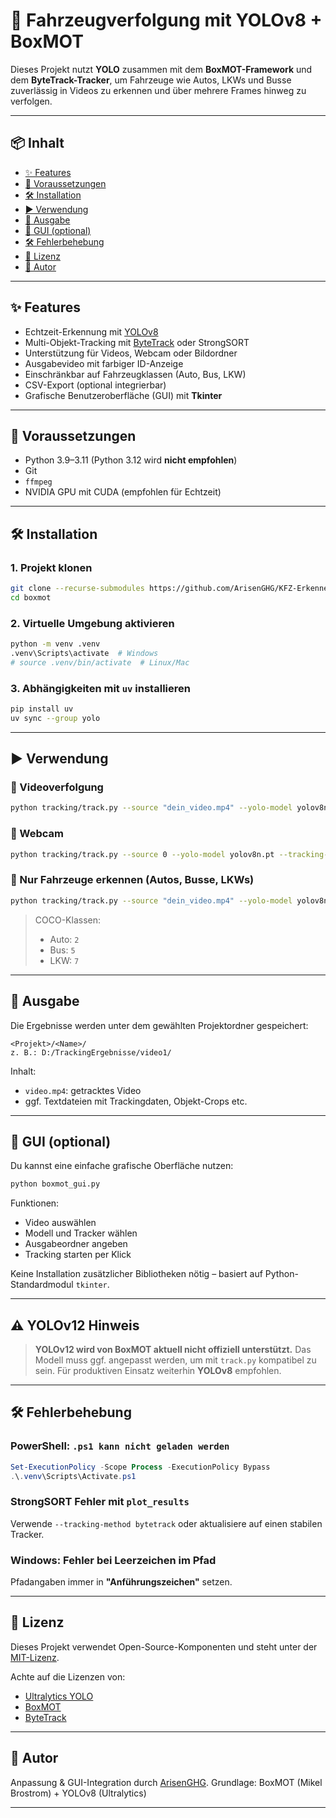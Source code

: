 # 🚗 Fahrzeugverfolgung mit YOLOv8 + BoxMOT

Dieses Projekt nutzt **YOLO** zusammen mit dem **BoxMOT-Framework** und dem **ByteTrack-Tracker**, um Fahrzeuge wie Autos, LKWs und Busse zuverlässig in Videos zu erkennen und über mehrere Frames hinweg zu verfolgen.

---

## 📦 Inhalt
- [✨ Features](#✨-features)
- [🔧 Voraussetzungen](#🔧-voraussetzungen)
- [🛠️ Installation](#🛠️-installation)
- [▶️ Verwendung](#▶️-verwendung)
- [💾 Ausgabe](#💾-ausgabe)
- [🧩 GUI (optional)](#🧩-gui-optional)
- [🛠️ Fehlerbehebung](#🛠️-fehlerbehebung)
- [📄 Lizenz](#📄-lizenz)
- [👤 Autor](#👤-autor)

---

## ✨ Features

- Echtzeit-Erkennung mit [YOLOv8](https://github.com/ultralytics/ultralytics)
- Multi-Objekt-Tracking mit [ByteTrack](https://github.com/ifzhang/ByteTrack) oder StrongSORT
- Unterstützung für Videos, Webcam oder Bildordner
- Ausgabevideo mit farbiger ID-Anzeige
- Einschränkbar auf Fahrzeugklassen (Auto, Bus, LKW)
- CSV-Export (optional integrierbar)
- Grafische Benutzeroberfläche (GUI) mit **Tkinter**

---

## 🔧 Voraussetzungen

- Python 3.9–3.11 (Python 3.12 wird **nicht empfohlen**)
- Git
- `ffmpeg`
- NVIDIA GPU mit CUDA (empfohlen für Echtzeit)

---

## 🛠️ Installation

### 1. Projekt klonen

```bash
git clone --recurse-submodules https://github.com/ArisenGHG/KFZ-Erkenner
cd boxmot
````

### 2. Virtuelle Umgebung aktivieren

```bash
python -m venv .venv
.venv\Scripts\activate  # Windows
# source .venv/bin/activate  # Linux/Mac
```

### 3. Abhängigkeiten mit `uv` installieren

```bash
pip install uv
uv sync --group yolo
```

---

## ▶️ Verwendung

### 🔹 Videoverfolgung

```bash
python tracking/track.py --source "dein_video.mp4" --yolo-model yolov8n.pt --tracking-method bytetrack --project "D:/dein_speicherort" --name "Ergebniss " --save
```

### 🔹 Webcam

```bash
python tracking/track.py --source 0 --yolo-model yolov8n.pt --tracking-method bytetrack --show --save
```

### 🔹 Nur Fahrzeuge erkennen (Autos, Busse, LKWs)

```bash
python tracking/track.py --source "dein_video.mp4" --yolo-model yolov8n.pt --tracking-method bytetrack --classes 2 5 7 --save
```

> COCO-Klassen:
>
> * Auto: `2`
> * Bus: `5`
> * LKW: `7`

---

## 💾 Ausgabe

Die Ergebnisse werden unter dem gewählten Projektordner gespeichert:

```
<Projekt>/<Name>/
z. B.: D:/TrackingErgebnisse/video1/
```

Inhalt:

* `video.mp4`: getracktes Video
* ggf. Textdateien mit Trackingdaten, Objekt-Crops etc.

---

## 🧩 GUI (optional)

Du kannst eine einfache grafische Oberfläche nutzen:

```bash
python boxmot_gui.py
```

Funktionen:

* Video auswählen
* Modell und Tracker wählen
* Ausgabeordner angeben
* Tracking starten per Klick

Keine Installation zusätzlicher Bibliotheken nötig – basiert auf Python-Standardmodul `tkinter`.

---

## ⚠️ YOLOv12 Hinweis

> **YOLOv12 wird von BoxMOT aktuell nicht offiziell unterstützt.**
> Das Modell muss ggf. angepasst werden, um mit `track.py` kompatibel zu sein. Für produktiven Einsatz weiterhin **YOLOv8** empfohlen.

---

## 🛠️ Fehlerbehebung

### PowerShell: `.ps1 kann nicht geladen werden`

```powershell
Set-ExecutionPolicy -Scope Process -ExecutionPolicy Bypass
.\.venv\Scripts\Activate.ps1
```

### StrongSORT Fehler mit `plot_results`

Verwende `--tracking-method bytetrack` oder aktualisiere auf einen stabilen Tracker.

### Windows: Fehler bei Leerzeichen im Pfad

Pfadangaben immer in **"Anführungszeichen"** setzen.

---

## 📄 Lizenz

Dieses Projekt verwendet Open-Source-Komponenten und steht unter der [MIT-Lizenz](https://opensource.org/licenses/MIT).

Achte auf die Lizenzen von:

* [Ultralytics YOLO](https://github.com/ultralytics/ultralytics)
* [BoxMOT](https://github.com/mikel-brostrom/boxmot)
* [ByteTrack](https://github.com/ifzhang/ByteTrack)

---

## 👤 Autor

Anpassung & GUI-Integration durch [ArisenGHG](https://github.com/ArisenGHG).
Grundlage: BoxMOT (Mikel Brostrom) + YOLOv8 (Ultralytics)

---
